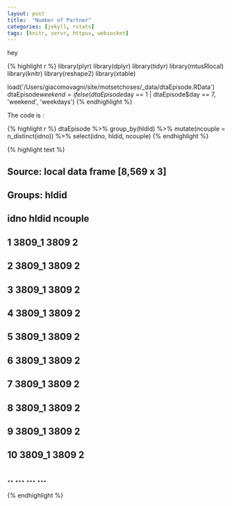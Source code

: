 ```yaml
---
layout: post
title:  "Number of Partner"
categories: [jekyll, rstats]
tags: [knitr, servr, httpuv, websocket]
---
```


  hey


{% highlight r %}
library(plyr)
library(dplyr)
library(tidyr)
library(mtusRlocal)
library(knitr)
library(reshape2)
library(xtable)

load('/Users/giacomovagni/site/motsetchoses/_data/dtaEpisode.RData')
dtaEpisode$weekend = ifelse(dtaEpisode$day == 1 | dtaEpisode$day == 7, 'weekend', 'weekdays')
{% endhighlight %}

The code is : 

{% highlight r %}
dtaEpisode %>% group_by(hldid) %>% mutate(ncouple = n_distinct(idno)) %>% select(idno, hldid, ncouple)
{% endhighlight %}



{% highlight text %}
## Source: local data frame [8,569 x 3]
## Groups: hldid
## 
##      idno hldid ncouple
## 1  3809_1  3809       2
## 2  3809_1  3809       2
## 3  3809_1  3809       2
## 4  3809_1  3809       2
## 5  3809_1  3809       2
## 6  3809_1  3809       2
## 7  3809_1  3809       2
## 8  3809_1  3809       2
## 9  3809_1  3809       2
## 10 3809_1  3809       2
## ..    ...   ...     ...
{% endhighlight %}
